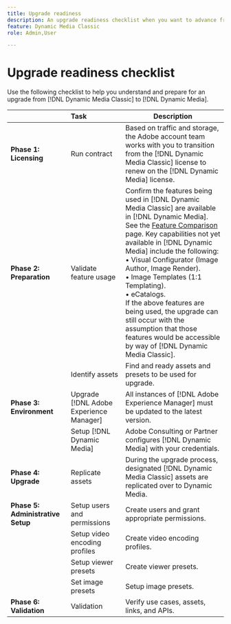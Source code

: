 ```yaml
---
title: Upgrade readiness
description: An upgrade readiness checklist when you want to advance from [!DNL Adobe Dynamic Media Classic] to [!DNL Dynamic Media] on [!DNL Adobe Experience Manager].
feature: Dynamic Media Classic
role: Admin,User

---
```


# Upgrade readiness checklist

Use the following checklist to help you understand and prepare for an upgrade from [!DNL Dynamic Media Classic] to [!DNL Dynamic Media].

|  | Task | Description |
| :--- | :--- | --- |
| **Phase 1: Licensing**  | Run contract  | Based on traffic and storage, the Adobe account team works with you to transition from the [!DNL Dynamic Media Classic] license to renew on the [!DNL Dynamic Media] license.  |
| **Phase 2: Preparation** | Validate feature usage  | Confirm the features being used in [!DNL Dynamic Media Classic] are available in [!DNL Dynamic Media]. See the [Feature Comparison](/help/upgrade-feature-comparison.md) page. Key capabilities not yet available in [!DNL Dynamic Media] include the following:<br>&bull; Visual Configurator (Image Author, Image Render).<br>&bull; Image Templates (1:1 Templating).<br>&bull; eCatalogs.<br>If the above features are being used, the upgrade can still occur with the assumption that those features would be accessible by way of [!DNL Dynamic Media Classic].  |
|   | Identify assets | Find and ready assets and presets to be used for upgrade. |
| **Phase 3: Environment**  | Upgrade [!DNL Adobe Experience Manager] | All instances of [!DNL Adobe Experience Manager] must be updated to the latest version. |
|   | Setup [!DNL Dynamic Media] | Adobe Consulting or Partner configures [!DNL Dynamic Media] with your credentials. |
| **Phase 4: Upgrade** | Replicate assets | During the upgrade process, designated [!DNL Dynamic Media Classic] assets are replicated over to Dynamic Media. |
| **Phase 5: Administrative Setup**  | Setup users and permissions | Create users and grant appropriate permissions. |
|   | Setup video encoding profiles | Create video encoding profiles. |
|   | Setup viewer presets | Create viewer presets. |
|   | Set image presets | Setup image presets. |
| **Phase 6: Validation** | Validation | Verify use cases, assets, links, and APIs. |